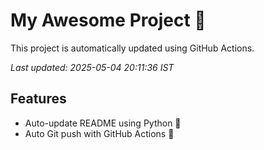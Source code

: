 # My Awesome Project 🚀

This project is automatically updated using GitHub Actions.

_Last updated: 2025-05-04 20:11:36 IST_

## Features
- Auto-update README using Python 🐍
- Auto Git push with GitHub Actions 🤖
